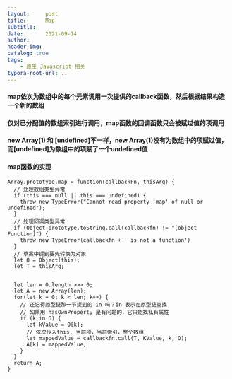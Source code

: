 ```yaml
---
layout:     post
title:      Map
subtitle:  
date:       2021-09-14
author:     
header-img: 
catalog: true
tags:
    - 原生 Javascript 相关
typora-root-url: ..
---
```


#### map依次为数组中的每个元素调用一次提供的callback函数，然后根据结果构造一个新的数组
#### 仅对已分配值的数组索引进行调用，map函数的回调函数只会被赋过值的项调用
#### new Array(1) 和 [undefined]不一样，new Array(1)没有为数组中的项赋过值，而[undefined]为数组中的项赋了一个undefined值

#### map函数的实现
```
Array.prototype.map = function(callbackFn, thisArg) {
  // 处理数组类型异常
  if (this === null || this === undefined) {
    throw new TypeError("Cannot read property 'map' of null or undefined");
  }
  // 处理回调类型异常
  if (Object.prototype.toString.call(callbackfn) != "[object Function]") {
    throw new TypeError(callbackfn + ' is not a function')
  }
  // 草案中提到要先转换为对象
  let O = Object(this);
  let T = thisArg;

  
  let len = O.length >>> 0;
  let A = new Array(len);
  for(let k = 0; k < len; k++) {
    // 还记得原型链那一节提到的 in 吗？in 表示在原型链查找
    // 如果用 hasOwnProperty 是有问题的，它只能找私有属性
    if (k in O) {
      let kValue = O[k];
      // 依次传入this, 当前项，当前索引，整个数组
      let mappedValue = callbackfn.call(T, KValue, k, O);
      A[k] = mappedValue;
    }
  }
  return A;
}
```
